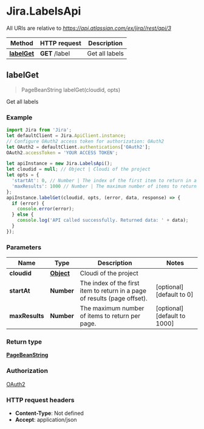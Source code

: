 # Jira.LabelsApi

All URIs are relative to *https://api.atlassian.com/ex/jira//rest/api/3*

Method | HTTP request | Description
------------- | ------------- | -------------
[**labelGet**](LabelsApi.md#labelGet) | **GET** /label | Get all labels



## labelGet

> PageBeanString labelGet(cloudid, opts)

Get all labels

### Example

```javascript
import Jira from 'Jira';
let defaultClient = Jira.ApiClient.instance;
// Configure OAuth2 access token for authorization: OAuth2
let OAuth2 = defaultClient.authentications['OAuth2'];
OAuth2.accessToken = 'YOUR ACCESS TOKEN';

let apiInstance = new Jira.LabelsApi();
let cloudid = null; // Object | Cloudi of the project
let opts = {
  'startAt': 0, // Number | The index of the first item to return in a page of results (page offset).
  'maxResults': 1000 // Number | The maximum number of items to return per page.
};
apiInstance.labelGet(cloudid, opts, (error, data, response) => {
  if (error) {
    console.error(error);
  } else {
    console.log('API called successfully. Returned data: ' + data);
  }
});
```

### Parameters


Name | Type | Description  | Notes
------------- | ------------- | ------------- | -------------
 **cloudid** | [**Object**](.md)| Cloudi of the project | 
 **startAt** | **Number**| The index of the first item to return in a page of results (page offset). | [optional] [default to 0]
 **maxResults** | **Number**| The maximum number of items to return per page. | [optional] [default to 1000]

### Return type

[**PageBeanString**](PageBeanString.md)

### Authorization

[OAuth2](../README.md#OAuth2)

### HTTP request headers

- **Content-Type**: Not defined
- **Accept**: application/json


